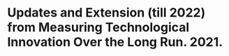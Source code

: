 # Updates and Extension (till 2022) from Measuring Technological Innovation Over the Long Run. 2021. 

